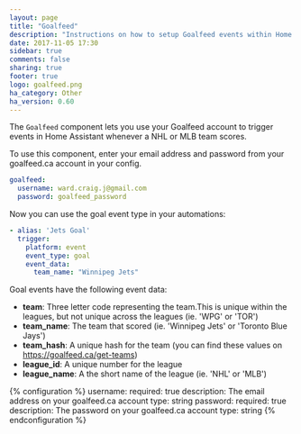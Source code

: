 ```yaml
---
layout: page
title: "Goalfeed"
description: "Instructions on how to setup Goalfeed events within Home Assistant."
date: 2017-11-05 17:30
sidebar: true
comments: false
sharing: true
footer: true
logo: goalfeed.png
ha_category: Other
ha_version: 0.60
---
```


The `Goalfeed` component lets you use your Goalfeed account to trigger events in Home Assistant whenever a NHL or MLB team scores. 

To use this component, enter your email address and password from your goalfeed.ca account in your config.

```yaml
goalfeed:
  username: ward.craig.j@gmail.com
  password: goalfeed_password
```

Now you can use the goal event type in your automations:

```yaml
- alias: 'Jets Goal'
  trigger:
    platform: event
    event_type: goal
    event_data:
      team_name: "Winnipeg Jets"
```

Goal events have the following event data:

- **team**: Three letter code representing the team.This is unique within the leagues, but not unique across the leagues (ie. 'WPG' or 'TOR')
- **team_name**: The team that scored (ie. 'Winnipeg Jets' or 'Toronto Blue Jays')
- **team_hash**: A unique hash for the team (you can find these values on https://goalfeed.ca/get-teams)
- **league_id**: A unique number for the league
- **league_name**: A the short name of the league (ie. 'NHL' or 'MLB')


{% configuration %}
  username:
    required: true
    description: The email address on your goalfeed.ca account
    type: string
  password:
    required: true
    description: The password on your goalfeed.ca account
    type: string
{% endconfiguration %}
